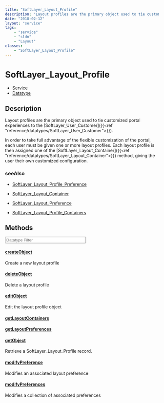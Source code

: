 ```yaml
---
title: "SoftLayer_Layout_Profile"
description: "Layout profiles are the primary object used to tie customized portal experiences to the [SoftLayer_User_Customer]({{<ref... "
date: "2018-02-12"
layout: "service"
tags:
    - "service"
    - "sldn"
    - "Layout"
classes:
    - "SoftLayer_Layout_Profile"
---
```

# SoftLayer_Layout_Profile
<div id='service-datatype'>
    <ul id='sldn-reference-tabs'>
    <li id='service'> <a href='/reference/services/SoftLayer_Layout_Profile' >Service</a></li>    <li id='datatype'> <a href='/reference/datatypes/SoftLayer_Layout_Profile' >Datatype</a></li>
    </ul>
</div>

## Description
Layout profiles are the primary object used to tie customized portal experiences to the [SoftLayer_User_Customer]({{<ref "reference/datatypes/SoftLayer_User_Customer">}}). 

In order to take full advantage of the flexible customization of the portal, each user must be given one or more layout profiles. Each layout profile is then assigned one of the [SoftLayer_Layout_Container]({{<ref "reference/datatypes/SoftLayer_Layout_Container">}}) method, giving the user their own customized configuration. 



### seeAlso

* [SoftLayer_Layout_Profile_Preference](/reference/services/SoftLayer_Layout_Profile_Preference )


* [SoftLayer_Layout_Container](/reference/services/SoftLayer_Layout_Container )


* [SoftLayer_Layout_Preference](/reference/datatypes/SoftLayer_Layout_Preference )


* [SoftLayer_Layout_Profile_Containers](/reference/services/SoftLayer_Layout_Profile_Containers )


        
<div id="properties" class="content service-content">

## Methods

<div class="view-filters">
    <div class="clearfix">
        <div class="search-input-box">
            <input placeholder="Datatype Filter" onkeyup="titleSearch(inputId='edit-combine', divId='method-div', elementClass='method-row')" 
                type="text" id="edit-combine" value="" size="30" maxlength="128" class="form-text">
        </div>
    </div>
</div>

#### [createObject](/reference/services/SoftLayer_Layout_Profile/createObject)
Create a new layout profile

#### [deleteObject](/reference/services/SoftLayer_Layout_Profile/deleteObject)
Delete a layout profile

#### [editObject](/reference/services/SoftLayer_Layout_Profile/editObject)
Edit the layout profile object

#### [getLayoutContainers](/reference/services/SoftLayer_Layout_Profile/getLayoutContainers)


#### [getLayoutPreferences](/reference/services/SoftLayer_Layout_Profile/getLayoutPreferences)


#### [getObject](/reference/services/SoftLayer_Layout_Profile/getObject)
Retrieve a SoftLayer_Layout_Profile record.

#### [modifyPreference](/reference/services/SoftLayer_Layout_Profile/modifyPreference)
Modifies an associated layout preference

#### [modifyPreferences](/reference/services/SoftLayer_Layout_Profile/modifyPreferences)
Modifies a collection of associated preferences

</div>

